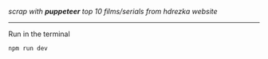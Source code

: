 _scrap with **puppeteer** top 10 films/serials from hdrezka website_
****
  Run in the terminal
        
    npm run dev
